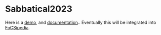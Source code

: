 # Sabbatical2023

Here is a [demo](https://bhoward.github.io/Sabbatical2023/), and [documentation](https://bhoward.github.io/Sabbatical2023/natded.html)..
Eventually this will be integrated into [FoCSipedia](https://purl.org/focsipedia).
